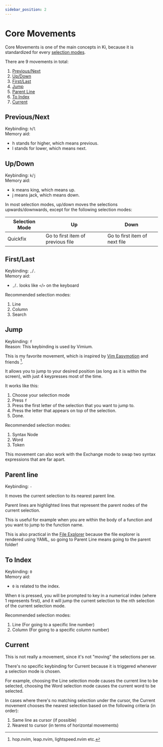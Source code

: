```yaml
---
sidebar_position: 2
---
```


# Core Movements

Core Movements is one of the main concepts in Ki, because it is standardized for
every [selection modes](./selection-modes/index.md).

There are 9 movements in total:

1. [Previous/Next](#previousnext)
1. [Up/Down](#updown)
1. [First/Last](#firstlast)
1. [Jump](#jump)
1. [Parent Line](#parent-line)
1. [To Index](#to-index)
1. [Current](#current)

## Previous/Next

Keybinding: `h`/`l`  
Memory aid:

- h stands for higher, which means previous.
- l stands for lower, which means next.

## Up/Down

Keybinding: `k`/`j`  
Memory aid:

- k means king, which means up.
- j means jack, which means down.

In most selection modes, up/down moves the selections upwards/downwards, except for the following selection modes:

| Selection Mode | Up                                | Down                          |
| -------------- | --------------------------------- | ----------------------------- |
| Quickfix       | Go to first item of previous file | Go to first item of next file |

## First/Last

Keybinding: `,`/`.`  
Memory aid:

- `,`/`.` looks like `<`/`>` on the keyboard

Recommended selection modes:

1. Line
1. Column
1. Search

## Jump

Keybinding: `f`  
Reason: This keybinding is used by Vimium.

This is my favorite movement, which is inspired by [Vim Easymotion](https://github.com/easymotion/vim-easymotion) and friends [^1].

It allows you to jump to your desired position (as long as it is within the screen), with just 4 keypresses most of the time.

It works like this:

1. Choose your selection mode
1. Press `f`
1. Press the first letter of the selection that you want to jump to.
1. Press the letter that appears on top of the selection.
1. Done.

Recommended selection modes:

1. Syntax Node
1. Word
1. Token

This movement can also work with the Exchange mode to swap two syntax expressions that are far apart.

[^1]: hop.nvim, leap.nvim, lightspeed.nvim etc.

## Parent line

Keybinding: `-`

It moves the current selection to its nearest parent line.

Parent lines are highlighted lines that represent the parent nodes of the current selection.

This is useful for example when you are within the body of a function and you want to jump to the function name.

This is also practical in the [File Explorer](../components/file-explorer.md) because the file explorer is rendered using YAML, so going to Parent Line means going to the parent folder!

## To Index

Keybinding: `0`  
Memory aid:

- `0` is related to the index.

When `0` is pressed, you will be prompted to key in a numerical index (where 1 represents first), and it will jump the current selection to the nth selection of the current selection mode.

Recommended selection modes:

1. Line (For going to a specific line number)
1. Column (For going to a specific column number)

## Current

This is not really a movement, since it's not "moving" the selections per se.

There's no specific keybinding for Current because it is triggered whenever a
selection mode is chosen.

For example, choosing the Line selection mode causes the current line to be
selected, choosing the Word selection mode causes the current word to be selected.

In cases where there's no matching selection under the cursor, the Current movement chooses the nearest selection based on the following criteria (in order):

1. Same line as cursor (if possible)
2. Nearest to cursor (in terms of horizontal movements)
